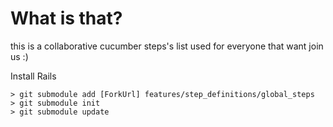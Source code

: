 What is that?
============
this is a collaborative cucumber steps's list used for everyone that want join us :)

Install Rails 

    > git submodule add [ForkUrl] features/step_definitions/global_steps
    > git submodule init
    > git submodule update

